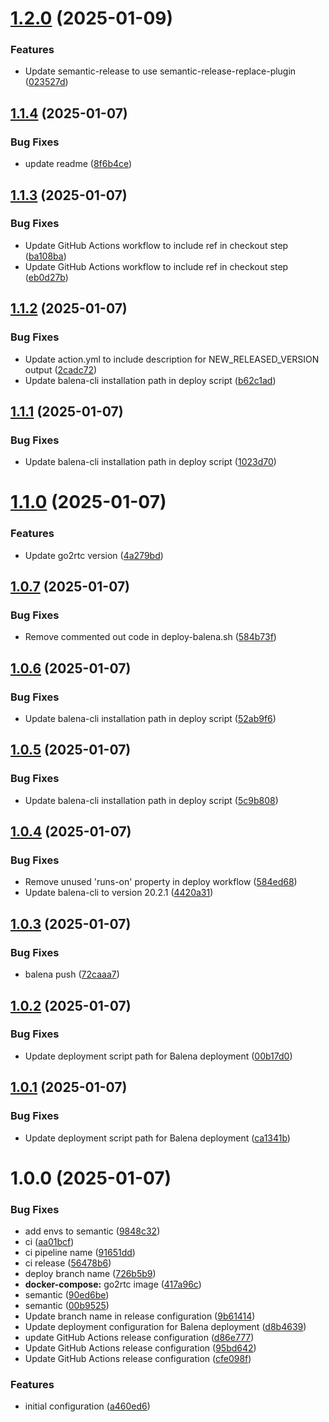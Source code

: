 # [1.2.0](https://github.com/BrunoTCouto/balena-go2rtc/compare/v1.1.4...v1.2.0) (2025-01-09)


### Features

* Update semantic-release to use semantic-release-replace-plugin ([023527d](https://github.com/BrunoTCouto/balena-go2rtc/commit/023527d49307609ef596abbfa58df66ca5c6ee94))

## [1.1.4](https://github.com/BrunoTCouto/balena-go2rtc/compare/v1.1.3...v1.1.4) (2025-01-07)


### Bug Fixes

* update readme ([8f6b4ce](https://github.com/BrunoTCouto/balena-go2rtc/commit/8f6b4ce39597154e93835bcbeeb0d49111b42171))

## [1.1.3](https://github.com/BrunoTCouto/balena-go2rtc/compare/v1.1.2...v1.1.3) (2025-01-07)


### Bug Fixes

* Update GitHub Actions workflow to include ref in checkout step ([ba108ba](https://github.com/BrunoTCouto/balena-go2rtc/commit/ba108baa09cceb0e0027df0a7cafdf4b4b31fa03))
* Update GitHub Actions workflow to include ref in checkout step ([eb0d27b](https://github.com/BrunoTCouto/balena-go2rtc/commit/eb0d27bc626ea3362c1c6160245758ce7f5d7cfa))

## [1.1.2](https://github.com/BrunoTCouto/balena-go2rtc/compare/v1.1.1...v1.1.2) (2025-01-07)


### Bug Fixes

* Update action.yml to include description for NEW_RELEASED_VERSION output ([2cadc72](https://github.com/BrunoTCouto/balena-go2rtc/commit/2cadc721446112c1434bf9d30c5cf9aa0567b8c8))
* Update balena-cli installation path in deploy script ([b62c1ad](https://github.com/BrunoTCouto/balena-go2rtc/commit/b62c1adc56adfa65ec9d1bb014a1d5b939f3147f))

## [1.1.1](https://github.com/BrunoTCouto/balena-go2rtc/compare/v1.1.0...v1.1.1) (2025-01-07)


### Bug Fixes

* Update balena-cli installation path in deploy script ([1023d70](https://github.com/BrunoTCouto/balena-go2rtc/commit/1023d702413c351ebb110493aeed8cf3b0b24cc8))

# [1.1.0](https://github.com/BrunoTCouto/balena-go2rtc/compare/v1.0.7...v1.1.0) (2025-01-07)


### Features

* Update go2rtc version ([4a279bd](https://github.com/BrunoTCouto/balena-go2rtc/commit/4a279bd82ea119303b884d98f0aac1744cd23b64))

## [1.0.7](https://github.com/BrunoTCouto/balena-go2rtc/compare/v1.0.6...v1.0.7) (2025-01-07)


### Bug Fixes

* Remove commented out code in deploy-balena.sh ([584b73f](https://github.com/BrunoTCouto/balena-go2rtc/commit/584b73f3836e0ec60e0f6c23cd561e0050c20607))

## [1.0.6](https://github.com/BrunoTCouto/balena-go2rtc/compare/v1.0.5...v1.0.6) (2025-01-07)


### Bug Fixes

* Update balena-cli installation path in deploy script ([52ab9f6](https://github.com/BrunoTCouto/balena-go2rtc/commit/52ab9f6e58747913da6e4c8a95584edfeb2a73ad))

## [1.0.5](https://github.com/BrunoTCouto/balena-go2rtc/compare/v1.0.4...v1.0.5) (2025-01-07)


### Bug Fixes

* Update balena-cli installation path in deploy script ([5c9b808](https://github.com/BrunoTCouto/balena-go2rtc/commit/5c9b80803a87dde984e4c5c59953c461998b35af))

## [1.0.4](https://github.com/BrunoTCouto/balena-go2rtc/compare/v1.0.3...v1.0.4) (2025-01-07)


### Bug Fixes

* Remove unused 'runs-on' property in deploy workflow ([584ed68](https://github.com/BrunoTCouto/balena-go2rtc/commit/584ed682b5b036d8734fa6ba6d2306984ec18618))
* Update balena-cli to version 20.2.1 ([4420a31](https://github.com/BrunoTCouto/balena-go2rtc/commit/4420a3113b4618ab2a484996c944470e4896fe66))

## [1.0.3](https://github.com/BrunoTCouto/balena-go2rtc/compare/v1.0.2...v1.0.3) (2025-01-07)


### Bug Fixes

* balena push ([72caaa7](https://github.com/BrunoTCouto/balena-go2rtc/commit/72caaa71d72e1c3137f184ef979174ae91727c08))

## [1.0.2](https://github.com/BrunoTCouto/balena-go2rtc/compare/v1.0.1...v1.0.2) (2025-01-07)


### Bug Fixes

* Update deployment script path for Balena deployment ([00b17d0](https://github.com/BrunoTCouto/balena-go2rtc/commit/00b17d010c71534846a056a2a14ca7b3041b373b))

## [1.0.1](https://github.com/BrunoTCouto/balena-go2rtc/compare/v1.0.0...v1.0.1) (2025-01-07)


### Bug Fixes

* Update deployment script path for Balena deployment ([ca1341b](https://github.com/BrunoTCouto/balena-go2rtc/commit/ca1341bf3996f292504debada13feb53ba97f769))

# 1.0.0 (2025-01-07)


### Bug Fixes

* add envs to semantic ([9848c32](https://github.com/BrunoTCouto/balena-go2rtc/commit/9848c3267aa8c10234e118e65f04ea829174ba13))
* ci ([aa01bcf](https://github.com/BrunoTCouto/balena-go2rtc/commit/aa01bcf8dcb599d61b073f73f4dfb6b422bf4cf7))
* ci pipeline name ([91651dd](https://github.com/BrunoTCouto/balena-go2rtc/commit/91651dd0540ad140cc0a70b6833f316735babc0f))
* ci release ([56478b6](https://github.com/BrunoTCouto/balena-go2rtc/commit/56478b61bc80d0887d90843942c80e786acab4d8))
* deploy branch name ([726b5b9](https://github.com/BrunoTCouto/balena-go2rtc/commit/726b5b9f2cd3bbe9863aca71e525e2fbf9521b0f))
* **docker-compose:** go2rtc image ([417a96c](https://github.com/BrunoTCouto/balena-go2rtc/commit/417a96c7c7736f7cb46b56ee340a370aa305fe2b))
* semantic ([90ed6be](https://github.com/BrunoTCouto/balena-go2rtc/commit/90ed6bef65243c93ca9ab7755995415f1437253c))
* semantic ([00b9525](https://github.com/BrunoTCouto/balena-go2rtc/commit/00b9525a4730239c203d4d8a54426ee1609723c1))
* Update branch name in release configuration ([9b61414](https://github.com/BrunoTCouto/balena-go2rtc/commit/9b61414177fa1ab6c3ef2a92f9bf725260a28cd3))
* Update deployment configuration for Balena deployment ([d8b4639](https://github.com/BrunoTCouto/balena-go2rtc/commit/d8b4639288cae88e617304dfbe1126ba55944e83))
* update GitHub Actions release configuration ([d86e777](https://github.com/BrunoTCouto/balena-go2rtc/commit/d86e777959dcf0814d08551b1b70d277c1440942))
* Update GitHub Actions release configuration ([95bd642](https://github.com/BrunoTCouto/balena-go2rtc/commit/95bd64252b0832613c6aca90095bb3a4851836e5))
* Update GitHub Actions release configuration ([cfe098f](https://github.com/BrunoTCouto/balena-go2rtc/commit/cfe098f7e0cdf82c1eee4aa4791342578d8c7349))


### Features

* initial configuration ([a460ed6](https://github.com/BrunoTCouto/balena-go2rtc/commit/a460ed651ca36db5b7c8b36a4b2985ef06649526))
